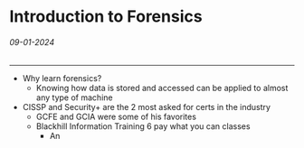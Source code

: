 # Introduction to Forensics
###### 09-01-2024
---
- Why learn forensics?
	- Knowing how data is stored and accessed can be applied to almost any type of machine
- CISSP and Security+ are the 2 most asked for certs in the industry
	- GCFE and GCIA were some of his favorites
	- Blackhill Information Training 6 pay what you can classes
		- An
